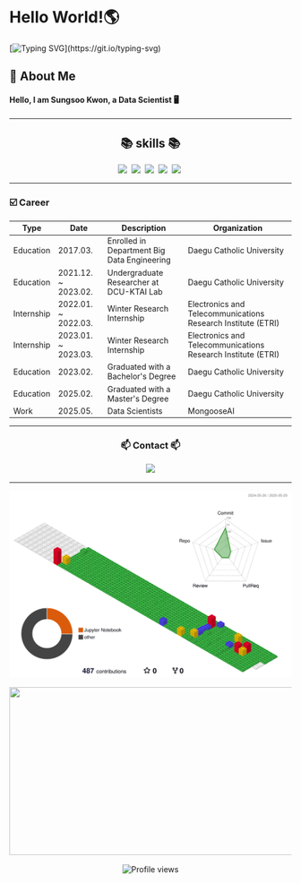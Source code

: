 # Hello World!🌎
[![Typing SVG](https://readme-typing-svg.herokuapp.com?font=Fira+Code&pause=1000&width=435&height=60&lines=I+am+a+passionate+Data+Scientist.;Welcome+to+my+GitHub!)](https://git.io/typing-svg)

## 🚀 About Me
#### Hello, I am Sungsoo Kwon, a Data Scientist 🖥️


---

<div align="center">
<h2>📚 skills 📚</h2>
</div>
<p align="center">
  <img src="https://img.shields.io/badge/Python-3766AB?style=flat-square&logo=Python&logoColor=white"/></a>&nbsp
  <img src="https://img.shields.io/badge/TensorFlow-FF6F00?style=flat-square&logo=TensorFlow&logoColor=white"/></a>&nbsp
  <img src="https://img.shields.io/badge/Keras-D00000?style=flat-square&logo=Keras&logoColor=white"/></a>&nbsp
  <img src="https://img.shields.io/badge/Pytorch-%23EE4C2C?style=flat-square&logo=Pytorch&logoColor=white"/></a>&nbsp
  <img src="https://img.shields.io/badge/Hugging%20Face-%23FFD21E?style=flat-square&logo=HuggingFace&logoColor=white"/></a>&nbsp
  
</p>

---

  <h3>☑️ Career</h3>
  </p>

  | Type    |Date | Description                                    |  Organization                         |
  | ---------- |---------- | ---------------------------------------------- | ---------------------------------------------- |
  | Education |2017.03. | Enrolled in Department Big Data Engineering         | Daegu Catholic University |
  | Education |2021.12. ~ 2023.02. | Undergraduate Researcher at DCU-KTAI Lab  | Daegu Catholic University |
  | Internship |2022.01. ~ 2022.03. | Winter Research Internship | Electronics and Telecommunications Research Institute (ETRI) |
  | Internship |2023.01. ~ 2023.03. | Winter Research Internship | Electronics and Telecommunications Research Institute (ETRI) |
  | Education |2023.02. | Graduated with a Bachelor's Degree | Daegu Catholic University |
  | Education |2025.02. | Graduated with a Master's Degree | Daegu Catholic University |
  | Work | 2025.05. | Data Scientists | MongooseAI |



---
<h3 align="center"> 📫 Contact 📫 </h3>
<p align="center">
  <a href="mailto:thesng.k@gmail.com"><img src="https://img.shields.io/badge/mail-d14836?style=flat-square&logo=Gmail&logoColor=white&link=thesng.k@gmail.com"/></a>
</p>

---
![](./profile-3d-contrib/profile-gitblock.svg)

<p align="center">
<a href="https://www.solve-nyang.com"><img src="https://api.solve-nyang.com/compose/ksu0406" width="600" height="300"/></a>
<div align="center">

<div align="center">
  <img src="https://komarev.com/ghpvc/?username=SungsooKwon&label=Profile%20views&color=0e75b6&style=flat" alt="Profile views" />
</div>



